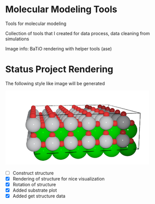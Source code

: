 # Molecular Modeling Tools
Tools for molecular modeling 

Collection of tools that I created for data process, data cleaning from simulations <br /> 


Image info:  BaTiO rendering with helper tools (ase) <br /> 

# Status Project Rendering
The following style like image will be generated  <br /> 


![alt text](https://github.com/PeanutButtermitKase/MolecularModelingTools/blob/main/tmp/nice.png)

- [ ] Construct structure
- [X] Rendering of structure for nice visualization
- [X] Rotation of structure
- [X] Added substrate plot
- [X] Added get structure data 